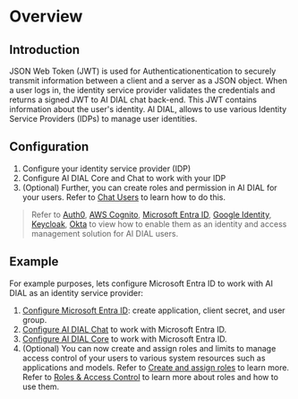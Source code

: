 # Overview

## Introduction

JSON Web Token (JWT) is used for Authenticationentication to securely transmit information between a client and a server as a JSON object. When a user logs in, the identity service provider validates the credentials and returns a signed JWT to AI DIAL chat back-end. This JWT contains information about the user's identity. AI DIAL, allows to use various Identity Service Providers (IDPs) to manage user identities.

## Configuration

1. Configure your identity service provider (IDP)
2. Configure AI DIAL Core and Chat to work with your IDP
3. (Optional) Further, you can create roles and permission in AI DIAL for your users. Refer to [Chat Users](/docs/tutorials/2.devops/2.auth-and-access-control/1.jwt.md) to learn how to do this.

> Refer to [Auth0](/docs/tutorials/2.devops/2.auth-and-access-control/2.configure-idps/auth0.md), [AWS Cognito](/docs/tutorials/2.devops/2.auth-and-access-control/2.configure-idps/cognito.md), [Microsoft Entra ID](/docs/tutorials/2.devops/2.auth-and-access-control/2.configure-idps/entraID.md), [Google Identity](/docs/tutorials/2.devops/2.auth-and-access-control/2.configure-idps/google.md), [Keycloak](/docs/tutorials/2.devops/2.auth-and-access-control/2.configure-idps/keycloak.md), [Okta](/docs/tutorials/2.devops/2.auth-and-access-control/2.configure-idps/okta.md) to view how to enable them as an identity and access management solution for AI DIAL users.

## Example

For example purposes, lets configure Microsoft Entra ID to work with AI DIAL as an identity service provider:

1. [Configure Microsoft Entra ID](/docs/tutorials/2.devops/2.auth-and-access-control/2.configure-idps/entraID.md#configure-microsoft-entra-id): create application, client secret, and user group.
2. [Configure AI DIAL Chat](/docs/tutorials/2.devops/2.auth-and-access-control/2.configure-idps/entraID.md#ai-dial-chat-settings) to work with Microsoft Entra ID.
3. [Configure AI DIAL Core](/docs/tutorials/2.devops/2.auth-and-access-control/2.configure-idps/entraID.md#ai-dial-core-settings) to work with Microsoft Entra ID.
4. (Optional) You can now create and assign roles and limits to manage access control of your users to various system resources such as applications and models. Refer to [Create and assign roles](/docs/tutorials/2.devops/2.auth-and-access-control/2.configure-idps/entraID.md#assignment-of-roles) to learn more. Refer to [Roles & Access Control](/docs/platform/3.core/2.access-control-intro.md) to learn more about roles and how to use them.
